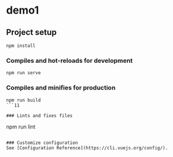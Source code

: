 # demo1

## Project setup
```
npm install
```

### Compiles and hot-reloads for development
```
npm run serve
```

### Compiles and minifies for production
```
npm run build
```11

### Lints and fixes files
```
npm run lint
```

### Customize configuration
See [Configuration Reference](https://cli.vuejs.org/config/).
